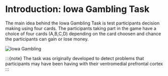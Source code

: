 # **Introduction: Iowa Gambling Task**

The main idea behind the Iowa Gambling Task is test participants decision making using four cards. The participants taking part in the game have a choice of four cards (A,B,C,D) depending on the card choosen and chance the participants can gain or lose money.

![**Iowa Gambling**](iowagameimage.png)

:::{note}
The task was originally developed to detect problems that participants may have been having with their ventromedial prefrontal cortex
:::




